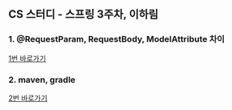 ## CS 스터디 - 스프링 3주차, 이하림


### 1. @RequestParam, RequestBody, ModelAttribute 차이
[1번 바로가기](https://onyx-piano-a4a.notion.site/RequestParam-RequestBody-ModelAttribute-6973c55ec93e430c94b58e37a31f65c7)


### 2. maven, gradle 
[2번 바로가기](https://onyx-piano-a4a.notion.site/Maven-Gradle-8be1701376db4ec785f7dc39b242a4b9)
